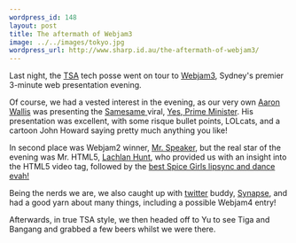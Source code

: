 ```yaml
--- 
wordpress_id: 148
layout: post
title: The aftermath of Webjam3
image: ../../images/tokyo.jpg
wordpress_url: http://www.sharp.id.au/the-aftermath-of-webjam3/
---
```

Last night, the <a href="http://www.thesoundalliance.net">TSA</a> tech posse went on tour to <a href="http://www.webjam.com.au">Webjam3</a>, Sydney's premier 3-minute web presentation evening.

Of course, we had a vested interest in the evening, as our very own <a href="http://this.isnot.tv">Aaron Wallis</a> was presenting the <a href="http://www.samesame.com.au">Samesame</a><a href="http://this.isnot.tv"> </a> viral, <a href="http://www.samesame.com.au/yesprimeminister">Yes, Prime Minister</a>. His presentation was excellent, with some risque bullet points, LOLcats, and a cartoon John Howard saying pretty much anything you like!

In second place was Webjam2 winner, <a href="http://mrspeaker.webeisteddfod.com/">Mr. Speaker</a>, but the real star of the evening was Mr. HTML5, <a href="http://lachy.id.au">Lachlan Hunt</a>, who provided us with an insight into the HTML5 video tag, followed by the <a href="http://lachy.id.au/log/2007/06/webjam3">best Spice Girls lipsync and dance evah!</a>

Being the nerds we are, we also caught up with <a href="http://www.twitter.com">twitter</a> buddy, <a href="http://www.twitter.com/Synapse">Synapse</a>, and had a good yarn about many things, including a possible Webjam4 entry!

Afterwards, in true TSA style, we then headed off to Yu to see Tiga and Bangang and grabbed a few beers whilst we were there.
